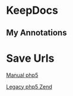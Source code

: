 # KeepDocs

## My Annotations

# Save Urls

[Manual php5](https://www.php.net/manual/php5.php)


[Legacy php5 Zend](https://php-legacy-docs.zend.com/manual/php5/en/index)